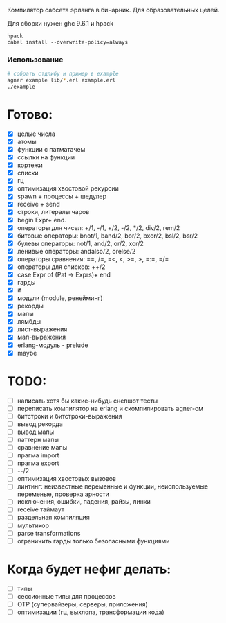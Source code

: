 Компилятор сабсета эрланга в бинарник. Для образовательных целей.

Для сборки нужен ghc 9.6.1 и hpack
```
hpack
cabal install --overwrite-policy=always
```

### Использование
```bash
# собрать стдлибу и пример в example
agner example lib/*.erl example.erl
./example
```

# Готово:
- [x] целые числа
- [x] атомы
- [x] функции с патматачем
- [x] ссылки на функции
- [x] кортежи
- [x] списки
- [x] гц
- [x] оптимизация хвостовой рекурсии
- [x] spawn + процессы + шедулер
- [x] receive + send
- [x] строки, литералы чаров
- [x] begin Expr+ end.
- [x] операторы для чисел: +/1, -/1, +/2, -/2, */2, div/2, rem/2
- [x] битовые операторы: bnot/1, band/2, bor/2, bxor/2, bsl/2, bsr/2
- [x] булевы операторы: not/1, and/2, or/2, xor/2
- [x] ленивые операторы: andalso/2, orelse/2
- [x] операторы сравнения: ==, /=, =<, <, >=, >, =:=, =/=
- [x] операторы для списков: ++/2
- [x] case Expr of (Pat -> Exprs)+ end
- [x] гарды
- [x] if
- [x] модули (module, ренейминг)
- [x] рекорды
- [x] мапы
- [x] лямбды
- [x] лист-выражения
- [x] мап-выражения
- [x] erlang-модуль - prelude
- [x] maybe

# TODO:
- [ ] написать хотя бы какие-нибудь снепшот тесты
- [ ] переписать компилятор на erlang и скомпилировать agner-ом
- [ ] битстроки и битстроки-выражения
- [ ] вывод рекорда
- [ ] вывод мапы
- [ ] паттерн мапы
- [ ] сравнение мапы
- [ ] прагма import
- [ ] прагма export
- [ ] --/2
- [ ] оптимизация хвостовых вызовов
- [ ] линтинг: неизвестные переменные и функции, неиспользуемые переменые, проверка арности
- [ ] исключения, ошибки, падения, райзы, линки
- [ ] receive таймаут 
- [ ] раздельная компиляция
- [ ] мультикор
- [ ] parse transformations
- [ ] ограничить гарды только безопасными функциями

# Когда будет нефиг делать:
- [ ] типы
- [ ] сессионные типы для процессов
- [ ] OTP (супервайзеры, серверы, приложения)
- [ ] оптимизации (гц, выхлопа, трансформации кода)
